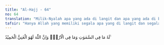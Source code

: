 ```yaml
---
title: "Al-Hajj - 64"
no: 64
translation: "Milik-Nyalah apa yang ada di langit dan apa yang ada di bumi. Dan Allah benar-benar Mahakaya, Maha Terpuji."
tafsir: "Hanya Allah yang memiliki segala apa yang di langit dan segala apa yang di bumi, tidak ada sesuatu pun yang berserikat dengan-Nya dalam pemilikan itu. Karena itu hanya Dia pulalah yang menentukan apa yang dilakukan-Nya terhadap makhluk-Nya itu, tidak ada sesuatu pun yang menghalangi kehendak-Nya. Dia tidak memerlukan sesuatu, hanya makhluk-Nyalah yang memerlukan-Nya. Dia Maha Terpuji karena kebaikan dan nikmat yang tiada terhingga yang telah diberikan kepada makhluk-Nya."
---
```


لَهٗ مَا فِى السَّمٰوٰتِ وَمَا فِى الْاَرْضِۗ وَاِنَّ اللّٰهَ لَهُوَ الْغَنِيُّ الْحَمِيْدُ ࣖ
